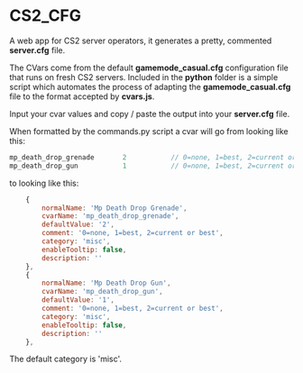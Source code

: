 # CS2_CFG
A web app for CS2 server operators, it generates a pretty, commented **server.cfg** file.


The CVars come from the default **gamemode_casual.cfg** configuration file that runs on fresh CS2 servers.
Included in the **python** folder is a simple script which automates the process of adapting the **gamemode_casual.cfg** file to the format accepted by **cvars.js**.


Input your cvar values and copy / paste the output into your **server.cfg** file.


When formatted by the commands.py script a cvar will go from looking like this:
```c
mp_death_drop_grenade       2			// 0=none, 1=best, 2=current or best
mp_death_drop_gun           1			// 0=none, 1=best, 2=current or best
```
to looking like this:
```js
    {
        normalName: 'Mp Death Drop Grenade',
        cvarName: 'mp_death_drop_grenade',
        defaultValue: '2',
        comment: '0=none, 1=best, 2=current or best',
        category: 'misc',
        enableTooltip: false,
        description: ''
    },
    {
        normalName: 'Mp Death Drop Gun',
        cvarName: 'mp_death_drop_gun',
        defaultValue: '1',
        comment: '0=none, 1=best, 2=current or best',
        category: 'misc',
        enableTooltip: false,
        description: ''
    },
```
The default category is 'misc'.